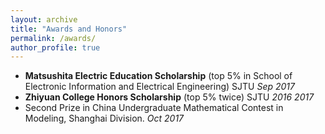 ```yaml
---
layout: archive
title: "Awards and Honors"
permalink: /awards/
author_profile: true
---
```

  
*    **Matsushita Electric Education Scholarship** (top 5% in School of Electronic Information and Electrical Engineering) SJTU *Sep 2017*
*    **Zhiyuan College Honors Scholarship** (top 5% twice) SJTU *2016 2017*
*    Second Prize in China Undergraduate Mathematical Contest in Modeling, Shanghai Division. *Oct 2017*

